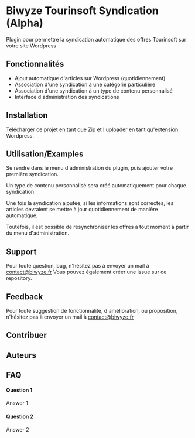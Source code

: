 # Biwyze Tourinsoft Syndication (Alpha)

Plugin pour permettre la syndication automatique des offres Tourinsoft
sur votre site Wordpress



## Fonctionnalités

- Ajout automatique d'articles sur Wordpress (quotidiennement)
- Association d'une syndication à une catégorie particulière
- Association d'une syndication à un type de contenu personnalisé
- Interface d'administration des syndications

## Installation

Télécharger ce projet en tant que Zip et l'uploader en tant qu'extension Wordpress.

## Utilisation/Examples

Se rendre dans le menu d'administration du plugin, puis ajouter votre première syndication.

Un type de contenu personnalisé sera créé automatiquement pour chaque syndication.

Une fois la syndication ajoutée, si les informations sont correctes, les articles devraient se mettre
à jour quotidiennement de manière automatique.

Toutefois, il est possible de resynchroniser les offres à tout moment à partir du menu d'administration.


## Support

Pour toute question, bug, n'hésitez pas à envoyer un mail à [contact@biwyze.fr](mailto:contact@biwyze.fr)
Vous pouvez également créer une issue sur ce repository.

## Feedback

Pour toute suggestion de fonctionnalité, d'amélioration, ou proposition, n'hésitez pas à envoyer un mail à [contact@biwyze.fr](mailto:contact@biwyze.fr)

## Contribuer


## Auteurs



## FAQ

#### Question 1

Answer 1

#### Question 2

Answer 2

  